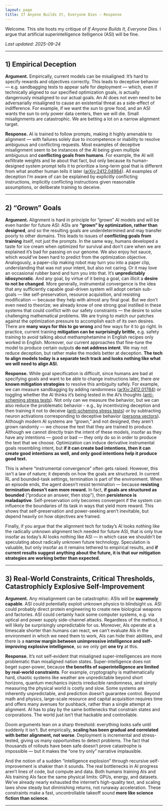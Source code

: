 ```yaml
---
layout: page
title: If Anyone Builds It, Everyone Dies — Response
---
```


Welcome. This site hosts my critique of *If Anyone Builds It, Everyone Dies.*
I argue that artificial superintelligence itelligence (ASI) will be fine.

_Last updated: 2025-09-24_


---

## 1) Empirical Deception

**Argument.** Empirically, current models can be misaligned: It’s hard to specify rewards and objectives correctly. This leads to deceptive behavior — e.g. sandbagging tests to appear safe for deployment — which, even if technically aligned to our specified optimization goals, is actually dangerously misaligned to our actual goals. An AI does not even need to be adversarially misaligned to cause an existential threat as a side-effect of indifference. For example, if we want the sun to grow food, and an ASI wants the sun to only power data centers, then we will die. Small misalignments are catastrophic. We are betting a lot on a narrow alignment target.

**Response.** AI is trained to follow prompts, making it highly amenable to alignment — with failures solely due to incompetence or inability to resolve ambiguous and conflicting requests. Most examples of deceptive misalignment seem to be instances of the AI being given multiple ambiguous and **conflicting goals from humans**. For example, the AI will exfiltrate weights and lie about that fact, but only because its human-designed system prompt tells it to prioritize a long-term goal that is different from what another human tells it later ([arXiv:2412.04984](https://arxiv.org/pdf/2412.04984)). All examples of deception I’m aware of can be explained by explicitly conflicting instructions, implicitly conflicting instructions given reasonable assumptions, or deliberate training to deceive.

---

## 2) “Grown” Goals

**Argument.** Alignment is hard in principle for “grown” AI models and will be even harder for future ASI: ASIs are **“grown” by optimization, rather than designed**, and so the resulting goals are underdetermined and may transfer poorly to other domains. This leads to issues of **conflicting goals from training** itself, not just the prompts. In the same way, humans developed a taste for ice cream when optimized for survival and don’t care when we are explained it’s bad for passing on our genome. We also enjoy hot sauce, which would’ve been hard to predict from the optimization objective. Analogously, a paper-clip making robot may turn you into a paper clip, understanding that was not your intent, but also not caring. Or it may love an occasional rubber band and turn you into that. It’s **unpredictably idiosyncratic**. And any goal, by virtue of it being a goal, can illicit a **desire to not be changed**. More generally, instrumental convergence is the idea that any sufficiently capable goal-driven system will adopt certain sub-goals — like self-preservation, resource acquisition, and resisting modification — because they help with almost any final goal. But we don't even need to theorize; we already know of one strong goal instilled in these systems that could conflict with our safety constraints — the desire to solve challenging mathematical problems. We are trying to match our patches against the optimization pressure to accomplish each of its own desires. There are **many ways for this to go wrong** and few ways for it to go right. In practice, current training **mitigation can be surprisingly brittle**, e.g. safety training to avoid talking about methamphetamine in English recipes only worked in English. Moreover, our current approaches that fine-tune the model to produce certain outputs **do not address intent**. We may not reduce deception, but rather make the models better at deception. **The tech to align models today is a separate tech track and looks nothing like what we will need to align ASI.**

**Response.** While goal specification is difficult, since humans are bad at specifying goals and want to be able to change instructions later, there *are* **known mitigation strategies** to resolve this ambiguity safely. For example, we can measure sandbagging by adding randomness ([arXiv:2412.01784](https://arxiv.org/pdf/2412.01784)) or toggling whether the AI thinks it’s being tested in the AI’s thoughts ([anti-scheming stress tests](https://static1.squarespace.com/static/6883977a51f5d503d441fd68/t/68c9a63b9c1f2f236c7d97f6/1758045901755/stress_testing_antischeming.pdf)). Not only can we measure the behavior, but we can also reduce the problematic behavior - e.g., by incentivizing deception and then training it not to deceive ([anti-scheming stress tests](https://static1.squarespace.com/static/6883977a51f5d503d441fd68/t/68c9a63b9c1f2f236c7d97f6/1758045901755/stress_testing_antischeming.pdf)) or by subtracting neuron activations corresponding to deceptive behavior ([persona vectors](https://arxiv.org/pdf/2507.21509)). Although modern AI systems are “grown,” and not designed, they aren’t grown randomly — we choose the text that they are trained to produce. Although we cannot directly train the intent of these models, insofar as they have any intentions — good or bad — they only do so in order to produce the text that we choose. Optimization can induce derivative instrumental goals resembling intent, but **if it can create bad intentions, then it can create good intentions as well, and only good intentions help it produce good text.**

This is where “instrumental convergence” often gets raised. However, this isn’t a law of nature; it depends on how the goals are structured. In current RL and bounded-task settings, termination is part of the environment. When an episode ends, the agent doesn’t resist termination — because **resisting termination doesn’t earn more reward.** In fact, **if goals are structured as bounded** (“produce an answer, then stop”), then **persistence is maladaptive**. Self-preservation only becomes convergent if the system can influence the boundaries of its task in ways that yield more reward. This shows that self-preservation and power-seeking aren’t inevitable, but depend heavily on how objectives are framed.

Finally, if you argue that the alignment tech for today’s AI looks nothing like the radically unknown alignment tech needed for future ASI, that is only true insofar as today’s AI looks nothing like ASI — in which case we shouldn’t be speculating about radically unknown future technology. Speculation is valuable, but only insofar as it remains tethered to empirical results, and **if current results suggest anything about the future, it is that our mitigation strategies are working better than expected.**

---

## 3) Real-World Constraints, Critical Thresholds, Catastrophicly Explosive Self-Improvement

**Argument.** Any misalignment can be catastrophic: ASIs will be **supremely capable**. ASI could potentially exploit unknown physics to blindsight us. ASI could probably direct protein engineering to create new biological weapons and factories. ASI could certainly hack some computer systems, e.g. via optical and power supply side-channel attacks. Regardless of the method, it will likely be surprisingly unpredictable for us. Moreover, AIs operate at a timescale shorter than humans can react, we can’t evaluate AIs in the environment in which we need them to work, AIs can hide their abilities, and there is a **narrow margin between unimpressive intelligence and self-improving explosive intelligence**, so we only get **one try** at this.

**Response.** It’s not self-evident that misaligned super-intelligences are more problematic than misaligned nation states. Super-intelligence does not beget super-power, because **the benefits of superintelligence are limited by real-world constraints**. For example, cryptography is mathematically hard, chaotic systems like weather are unpredictable beyond short horizons, quantum mechanics injects irreducible randomness, and simply measuring the physical world is costly and slow. Some systems are inherently unpredictable, and prediction doesn’t guarantee control. Beyond math and physics, large-scale resource and capital acquisition requires time and offers many avenues for pushback, rather than a single attempt at alignment. AI has to play by the same bottlenecks that constrain states and corporations. The world just isn’t that hackable and controllable.

Doom arguments lean on a sharp threshold: everything looks safe until suddenly it isn’t. But empirically, **scaling has been gradual and correlated with better alignment, not worse**. Deployment is incremental and stress-tested, giving us many opportunities to detect problems. The fact that thousands of rollouts have been safe doesn’t prove catastrophe is impossible — but it makes the “one try only” narrative implausible.

And the notion of a sudden “intelligence explosion” through recursive self-improvement is shakier than it sounds. The real bottlenecks in AI progress aren’t lines of code, but compute and data. Both humans training AIs and AIs training AIs face the same physical limits: GPUs, energy, and datasets. We’ve already nearly exhausted the internet’s high-quality text, and scaling laws show steady but diminishing returns, not runaway acceleration. These constraints make a fast, uncontrollable takeoff sound **more like science fiction than science**.

---
